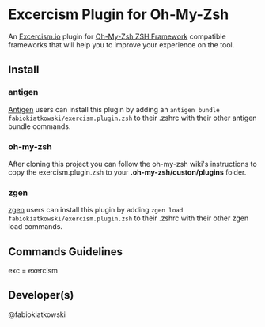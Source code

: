 # Excercism Plugin for Oh-My-Zsh
An [Excercism.io](http://exercism.io) plugin for [Oh-My-Zsh ZSH Framework](https://github.com/robbyrussell/oh-my-zsh) compatible frameworks that will help you to improve your experience on the tool.

## Install

### antigen
[Antigen](https://github.com/zsh-users/antigen) users can install this plugin by adding an `antigen bundle fabiokiatkowski/exercism.plugin.zsh` to their .zshrc with their other antigen bundle commands.

### oh-my-zsh
After cloning this project you can follow the oh-my-zsh wiki's instructions to copy the exercism.plugin.zsh to your **.oh-my-zsh/custon/plugins** folder.

### zgen
[zgen](https://github.com/tarjoilija/zgen) users can install this plugin by adding `zgen load fabiokiatkowski/exercism.plugin.zsh` to their .zshrc with their other zgen load commands.

## Commands Guidelines
exc = exercism

## Developer(s)
@fabiokiatkowski

